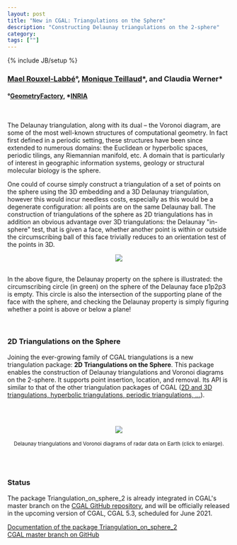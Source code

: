 ```yaml
---
layout: post
title: "New in CGAL: Triangulations on the Sphere"
description: "Constructing Delaunay triangulations on the 2-sphere"
category:
tags: [""]
---
```

{% include JB/setup %}

<h3><a href="https://geometryfactory.com/who-we-are/">Mael Rouxel-Labbé</a>&deg;,
<a href="https://members.loria.fr/Monique.Teillaud/">Monique Teillaud</a>&#42;,
and Claudia Werner&#42;</h3>
<h4>&deg;<a href="http://www.geometryfactory.com" target="_blank">GeometryFactory</a>, &#42;<a href="https://www.inria.fr">INRIA</a></h4>

<br>
<p>The Delaunay triangulation, along with its dual – the Voronoi diagram, are some of the most
well-known structures of computational geometry. In fact first defined in a periodic setting,
these structures have been since extended to numerous domains: the Euclidean or hyperbolic spaces,
periodic tilings, any Riemannian manifold, etc. A domain that is particularly of interest
in geographic information systems, geology or structural molecular biology is the sphere.</p>

<p>One could of course simply construct a triangulation of a set of points on the sphere using
the 3D embedding and a 3D Delaunay triangulation, however this would incur needless costs, especially
as this would be a degenerate configuration: all points are on the same Delaunay ball.
The construction of triangulations of the sphere as 2D triangulations has in addition
an obvious advantage over 3D triangulations: the Delaunay "in-sphere" test, that is given a face,
whether another point is within or outside the circumscribing ball of this face trivially reduces
to an orientation test of the points in 3D.</p>

<div style="text-align:center;">
  <a href="../../../../images/ToS2-in_sphere.png"><img src="../../../../images/ToS2-in_sphere.png" style="max-width:50%"/></a><br>
</div>
<br>

<p>In the above figure, the Delaunay property on the sphere is illustrated: the circumscribing circle (in green)
on the sphere of the Delaunay face p1p2p3 is empty. This circle is also the intersection
of the supporting plane of the face with the sphere, and checking the Delaunay property is simply
figuring whether a point is above or below a plane!</p>

<br>
<h3>2D Triangulations on the Sphere</h3>

<p>Joining the ever-growing family of CGAL triangulations is a new triangulation package: <b>2D Triangulations on the Sphere</b>.
This package enables the construction of Delaunay triangulations and Voronoi diagrams on the 2-sphere.
It supports point insertion, location, and removal. Its API is similar to that of the other triangulation
packages of CGAL (<a href="https://doc.cgal.org/5.3/Manual/packages.html#PartTriangulationsAndDelaunayTriangulations">2D
and 3D triangulations, hyperbolic triangulations, periodic triangulations, ...<a/>).

<br><br>
<div style="text-align:center;">
  <a href="../../../../images/ToS2.png"><img src="../../../../images/ToS2.png" style="max-width:95%"/></a><br>
  <br><small>Delaunay triangulations and Voronoi diagrams of radar data on Earth (click to enlarge).</small>
</div>

<br>
<p></p>

<br>
<h3>Status</h3>

<p>The package Triangulation_on_sphere_2 is already integrated in CGAL's master branch
on the <a href="https://github.com/CGAL/cgal/">CGAL GitHub repository</a>, and will be
officially released in the upcoming version of CGAL, CGAL 5.3, scheduled for June 2021.</p>

<i class="bi bi-book"></i>
<a href="https://doc.cgal.org/5.3/Manual/packages.html#PkgTriangulationOnSphere2">Documentation of the package Triangulation_on_sphere_2</a>
<br>
<i class="bi bi-arrow-down-circle"></i>
<a href="https://github.com/CGAL/cgal/tree/master">CGAL master branch on GitHub</a>
